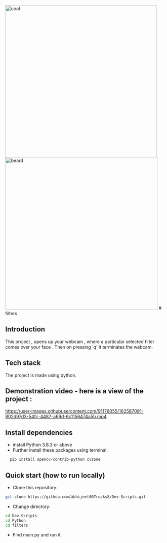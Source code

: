 <img width="479" alt="cool" src="https://user-images.githubusercontent.com/91176055/162612262-096a6011-1458-4988-add0-9b1516ffd013.png">
<img width="481" alt="beard" src="https://user-images.githubusercontent.com/91176055/162612280-3984ffc8-cd27-47fd-a778-932ccdeeb7d9.png">
# filters

## Introduction  
This project , opens up your webcam , where a particular selected filter comes over your face . Then on pressing 'q' it terminates the webcam.

## Tech stack 

The project is made using python.


## Demonstration video - here is a view of the project :



https://user-images.githubusercontent.com/91176055/162587091-802d97d3-54fc-4487-a69d-6c1156474a5b.mp4

## Install dependencies
- install Python 3.8.3 or above
- Further install these packages using terminal:

```bash
  pip install opencv-contrib-python cvzone
```
## Quick start (how to run locally)

- Clone this repository:
```bash
git clone https://github.com/abhijeet007rocks8/Dev-Scripts.git
```
- Change directory:
```bash
cd Dev-Scripts
cd Python
cd filters
```
- Find main.py and run it.
